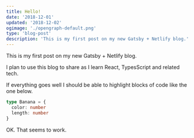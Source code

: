 ```yaml
---
title: Hello!
date: '2018-12-01'
updated: '2018-12-02'
ogimage: './opengraph-default.png'
type: 'blog-post'
description: 'This is my first post on my new Gatsby + Netlify blog.'
---
```


This is my first post on my new Gatsby + Netlify blog.

I plan to use this blog to share as I learn React, TypesScript and related tech.

If everything goes well I should be able to highlight blocks of code like the one below.

```typescript
type Banana = {
  color: number
  length: number
}
```

OK. That seems to work.
